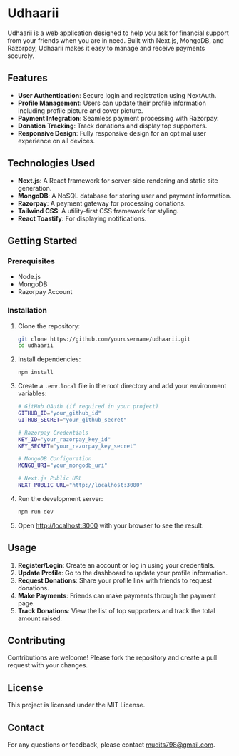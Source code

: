 # Udhaarii

Udhaarii is a web application designed to help you ask for financial support from your friends when you are in need. Built with Next.js, MongoDB, and Razorpay, Udhaarii makes it easy to manage and receive payments securely.

## Features

- **User Authentication**: Secure login and registration using NextAuth.
- **Profile Management**: Users can update their profile information including profile picture and cover picture.
- **Payment Integration**: Seamless payment processing with Razorpay.
- **Donation Tracking**: Track donations and display top supporters.
- **Responsive Design**: Fully responsive design for an optimal user experience on all devices.

## Technologies Used

- **Next.js**: A React framework for server-side rendering and static site generation.
- **MongoDB**: A NoSQL database for storing user and payment information.
- **Razorpay**: A payment gateway for processing donations.
- **Tailwind CSS**: A utility-first CSS framework for styling.
- **React Toastify**: For displaying notifications.

## Getting Started

### Prerequisites

- Node.js
- MongoDB
- Razorpay Account

### Installation

1. Clone the repository:

   ```bash
   git clone https://github.com/yourusername/udhaarii.git
   cd udhaarii
   ```

2. Install dependencies:

   ```bash
   npm install
   ```

3. Create a `.env.local` file in the root directory and add your environment variables:

   ```bash
   # GitHub OAuth (if required in your project)
   GITHUB_ID="your_github_id"
   GITHUB_SECRET="your_github_secret"

   # Razorpay Credentials
   KEY_ID="your_razorpay_key_id"
   KEY_SECRET="your_razorpay_key_secret"

   # MongoDB Configuration
   MONGO_URI="your_mongodb_uri"

   # Next.js Public URL
   NEXT_PUBLIC_URL="http://localhost:3000"
   ```

4. Run the development server:

   ```bash
   npm run dev
   ```

5. Open [http://localhost:3000](http://localhost:3000) with your browser to see the result.

## Usage

1. **Register/Login**: Create an account or log in using your credentials.
2. **Update Profile**: Go to the dashboard to update your profile information.
3. **Request Donations**: Share your profile link with friends to request donations.
4. **Make Payments**: Friends can make payments through the payment page.
5. **Track Donations**: View the list of top supporters and track the total amount raised.

## Contributing

Contributions are welcome! Please fork the repository and create a pull request with your changes.

## License

This project is licensed under the MIT License.

## Contact

For any questions or feedback, please contact [mudits798@gmail.com](mailto:mudits798@gmail.com).
